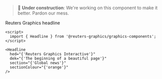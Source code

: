 
> 🔨 **Under construction**: We're working on this component to make it better. Pardon our mess.

Reuters Graphics headline

```svelte
<script>
  import { Headline } from '@reuters-graphics/graphics-components';
</script>

<Headline
  hed="{'Reuters Graphics Interactive'}"
  dek="{'The beginning of a beautiful page'}"
  section="{'Global news'}"
  sectionColour="{'orange'}"
/>
```
